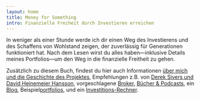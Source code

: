 ```yaml
---
layout: home
title: Money for Something
intro: Finanzielle Freiheit durch Investieren erreichen
---
```


In weniger als einer Stunde werde ich dir einen Weg des Investierens und des Schaffens von Wohlstand zeigen, der zuverlässig für Generationen funktioniert hat. Nach dem Lesen wirst du alles haben—inklusive Details meines Portfolios—um den Weg in die finanzielle Freitheit zu gehen.

Zusätzlich zu diesem Buch, findest du hier auch Informationen [über mich und die Geschichte des Projektes](/about/), Empfehlungen z.B. von [Derek Sivers und David Heinemeier Hansson](/praise/), vorgeschlagene [Broker](/brokerages/), [Bücher & Podcasts](/books/), ein [Blog](/blog/), Beispiel[portfolios](/portfolios/), und ein [Investitions-Rechner](/calculator/).

